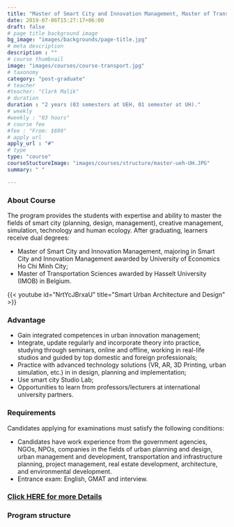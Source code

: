 ```yaml
---
title: "Master of Smart City and Innovation Management, Master of Transportation Sciences"
date: 2019-07-06T15:27:17+06:00
draft: false
# page title background image
bg_image: "images/backgrounds/page-title.jpg"
# meta description
description : ""
# course thumbnail
image: "images/courses/course-transport.jpg"
# taxonomy
category: "post-graduate"
# teacher
#teacher: "Clark Malik"
# duration
duration : "2 years (03 semesters at UEH, 01 semester at UH)."
# weekly
#weekly : "03 hours"
# course fee
#fee : "From: $699"
# apply url
apply_url : "#"
# type
type: "course"
courseStuctureImage: "images/courses/structure/master-ueh-UH.JPG"
summary: " "

---
```



### About Course

<!--StartFragment-->

The program provides the students with expertise and ability to master the fields of smart city (planning, design, management), creative management, simulation, technology and human ecology.
After graduating, learners receive dual degrees:
* Master of Smart City and Innovation Management, majoring in Smart City and Innovation Management awarded by University of Economics Ho Chi Minh City;
* Master of Transportation Sciences awarded by Hasselt University (IMOB) in Belgium.


<!--EndFragment-->

{{< youtube id="NrtYcJBrxaU" title="Smart Urban Architecture and Design" >}}


### Advantage
* Gain integrated competences in urban innovation management;
* Integrate, update regularly and incorporate theory into practice, studying through seminars, online and offline, working in real-life studios and guided by top domestic and foreign professionals;
* Practice with advanced technology solutions (VR, AR, 3D Printing, urban simulation, etc.) in in design, planning and implementation;
* Use smart city Studio Lab;
* Opportunities to learn from professors/lecturers at international university partners.



### Requirements

Candidates applying for examinations must satisfy the following conditions:
* Candidates have work experience from the government agencies, NGOs, NPOs, companies in the fields of urban planning and design, urban management and development, transportation and infrastructure planning, project management, real estate development, architecture, and environmental development.
* Entrance exam: English, GMAT and interview.

### [Click HERE for more Details](https://www.ueh.edu.vn/dao-tao/thac-si-tien-si/thac-si-dieu-hanh-cao-cap-emba/quan-ly-do-thi-thong-minh-va-sang-tao/?fbclid=IwAR09xSUOK2WxPuLZdZ4whONMLsnSDkAyvQqkoX0iioGizyCGdkdtBUqgig4)

### Program structure 